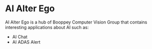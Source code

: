 # AI Alter Ego
AI Alter Ego is a hub of Booppey Computer Vision Group that contains interesting applications about AI such as:
- AI Chat
- AI ADAS Alert
